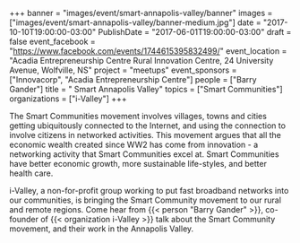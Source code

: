 +++
banner = "images/event/smart-annapolis-valley/banner"
images = ["images/event/smart-annapolis-valley/banner-medium.jpg"]
date = "2017-10-10T19:00:00-03:00"
PublishDate = "2017-06-01T19:00:00-03:00"
draft = false
event_facebook = "https://www.facebook.com/events/1744615395832499/"
event_location = "Acadia Entrepreneurship Centre Rural Innovation Centre, 24 University Avenue, Wolfville, NS"
project = "meetups"
event_sponsors = ["Innovacorp", "Acadia Entrepreneurship Centre"]
people = ["Barry Gander"]
title = " Smart Annapolis Valley"
topics = ["Smart Communities"]
organizations = ["i-Valley"]
+++

The Smart Communities movement involves villages, towns and cities getting ubiquitously connected to the Internet, and using the connection to involve citizens in networked activities.  This movement argues that all the economic wealth created since WW2 has come from innovation - a networking activity that Smart Communities excel at.  Smart Communities have better economic growth, more sustainable life-styles, and better health care.

i-Valley, a non-for-profit group working to put fast broadband networks into our communities, is bringing the Smart Community movement to our rural and remote regions.  Come hear from {{< person "Barry Gander" >}}, co-founder of {{< organization i-Valley >}} talk about the Smart Community movement, and their work in the Annapolis Valley.
